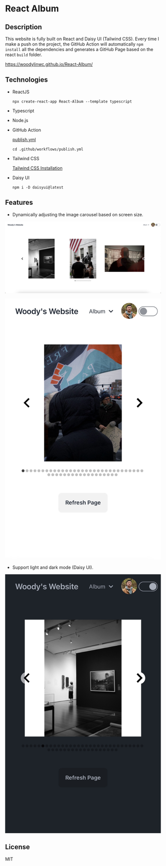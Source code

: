 # React Album

## Description
This website is fully built on React and Daisy UI (Tailwind CSS). Every time I make a push on the project, the GitHub Action will automatically `npm install` all the dependencies and generates a GitHub Page based on the react `build` folder.

https://woodylinwc.github.io/React-Album/

## Technologies
- ReactJS
    ```
    npx create-react-app React-Album --template typescript
    ```
- Typescript

- Node.js 

- GitHub Action

    [publish.yml](./.github/workflows/publish.yml)
    ```
    cd .github/workflows/publish.yml
    ```
- Tailwind CSS

    [Tailwind CSS Installation](https://tailwindcss.com/docs/installation)
    
- Daisy UI
    ```
    npm i -D daisyui@latest
    ```

## Features
- Dynamically adjusting the image carousel based on screen size.

![web view](./public/demo/laptop.png)

![phone view](./public/demo/mobile.jpg)

- Support light and dark mode (Daisy UI).

![dark mode](./public/demo/dark.jpg)

## License 
MIT



<!-- # Todo
- Make a refresh button
- Refine the phone view
- Upload some demo images -->





